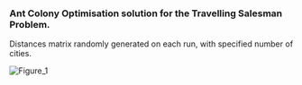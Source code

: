 ### Ant Colony Optimisation solution for the Travelling Salesman Problem.

Distances matrix randomly generated on each run, with specified number of cities.

![Figure_1](https://github.com/jackoubridge/aco-tscp/assets/116497746/5e9c54d1-16dc-4973-87a1-f8e163cab934)

